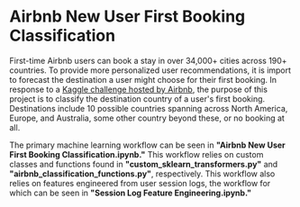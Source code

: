 # Airbnb New User First Booking Classification
First-time Airbnb users can book a stay in over 34,000+ cities across 190+ countries. To provide more personalized user recommendations, it is import to forecast the destination a user might choose for their first booking. In response to a [Kaggle challenge hosted by Airbnb](https://www.kaggle.com/competitions/airbnb-recruiting-new-user-bookings), the purpose of this project is to classify the destination country of a user's first booking. Destinations include 10 possible countries spanning across North America, Europe, and Australia, some other country beyond these, or no booking at all.

The primary machine learning workflow can be seen in **"Airbnb New User First Booking Classification.ipynb."** This workflow relies on custom classes and functions found in **"custom_sklearn_transformers.py"** and **"airbnb_classification_functions.py"**, respectively. This workflow also relies on features engineered from user session logs, the workflow for which can be seen in **"Session Log Feature Engineering.ipynb."**
